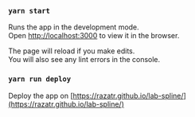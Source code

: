 ### `yarn start`

Runs the app in the development mode.<br />
Open [http://localhost:3000](http://localhost:3000) to view it in the browser.

The page will reload if you make edits.<br />
You will also see any lint errors in the console.
### `yarn run deploy`

Deploy the app on [https://razatr.github.io/lab-spline/](https://razatr.github.io/lab-spline/)